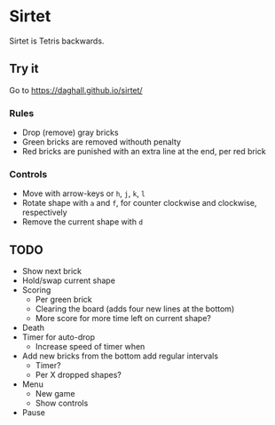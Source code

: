 # Sirtet

Sirtet is Tetris backwards.

## Try it

Go to https://daghall.github.io/sirtet/

### Rules

- Drop (remove) gray bricks
- Green bricks are removed withouth penalty
- Red bricks are punished with an extra line at the end, per red brick

### Controls

- Move with arrow-keys or `h`, `j`, `k`, `l`
- Rotate shape with `a` and `f`, for counter clockwise and clockwise, respectively
- Remove the current shape with `d`

## TODO

- Show next brick
- Hold/swap current shape
- Scoring
  - Per green brick
  - Clearing the board (adds four new lines at the bottom)
  - More score for more time left on current shape?
- Death
- Timer for auto-drop
  - Increase speed of timer when
- Add new bricks from the bottom add regular intervals
  - Timer?
  - Per X dropped shapes?
- Menu
  - New game
  - Show controls
- Pause
